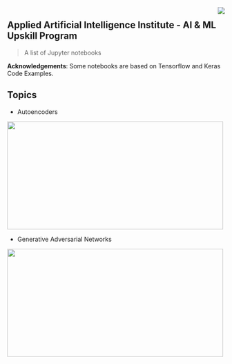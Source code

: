 <img src="https://github.com/matiassingers/awesome-readme/blob/master/icon.png" align="right" />

## Applied Artificial Intelligence Institute - AI & ML Upskill Program

> A list of Jupyter notebooks

**Acknowledgements**: Some notebooks are based on Tensorflow and Keras Code Examples.

## Topics
- Autoencoders
<img src="https://blog.keras.io/img/ae/autoencoder_schema.jpg" align="center" width="500" height="250" />

- Generative Adversarial Networks
<img src="https://sthalles.github.io/assets/dcgan/GANs.png" align="center" width="500" height="250" />
